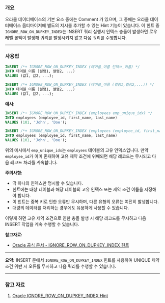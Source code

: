 ### 개요
오라클 데이터베이스의 기본 요소 중에는 Comment 가 있으며, 그 중에는 오라클 데이터베이스 옵티마이저에 별도의 지시를 추가할 수 있는 Hint 기능이 있습니다. 이 힌트 중 `IGNORE_ROW_ON_DUPKEY_INDEX`는 INSERT 쿼리 실행시 인텍스 충돌이 발생하면 로우 레벨 롤백이 발생해 쿼리를 발생시키지 않고 다음 쿼리를 수행합니다.

---

### 사용법

```sql
INSERT /*+ IGNORE_ROW_ON_DUPKEY_INDEX (테이블_이름 인덱스_이름) */
INTO 테이블_이름 (컬럼1, 컬럼2, ...)
VALUES (값1, 값2, ...);
```

```sql
INSERT /*+ IGNORE_ROW_ON_DUPKEY_INDEX (테이블_이름 (컬럼1,컬럼2,...)) */
INTO 테이블_이름 (컬럼1, 컬럼2, ...)
VALUES (값1, 값2, ...);
```

**예시:**

```sql
INSERT /*+ IGNORE_ROW_ON_DUPKEY_INDEX (employees emp_unique_idx) */
INTO employees (employee_id, first_name, last_name)
VALUES (101, 'John', 'Doe');
```


```sql
INSERT /*+ IGNORE_ROW_ON_DUPKEY_INDEX (employees (employee_id, first_name)) */
INTO employees (employee_id, first_name, last_name)
VALUES (101, 'John', 'Doe');
```
위의 예시에서 `emp_unique_idx`는 `employees` 테이블의 고유 인덱스입니다. 만약 `employee_id`가 이미 존재하여 고유 제약 조건에 위배되면 해당 레코드는 무시되고 다음 레코드 처리를 계속합니다.

**주의사항:**
- 딱 하나의 인덱스만 명시할 수 있습니다. 
- 힌트에는 대상 테이블과 해당 테이블의 고유 인덱스 또는 제약 조건 이름을 지정해야 합니다.
- 이 힌트는 중복 키로 인한 오류만 무시하며, 다른 유형의 오류는 여전히 발생합니다.
- 대량의 데이터를 처리하는 경우에도 유용하게 사용할 수 있습니다.

이렇게 하면 고유 제약 조건으로 인한 충돌 발생 시 해당 레코드를 무시하고 다음 INSERT 작업을 계속 수행할 수 있습니다.

**참고자료:**

- [Oracle 공식 문서 - IGNORE_ROW_ON_DUPKEY_INDEX 힌트](https://docs.oracle.com/en/database/oracle/oracle-database/19/sqlrf/Comments.html#GUID-A6D8F462-2A50-4C28-AE60-3011A479D512)

---

**요약:** INSERT 문에서 `IGNORE_ROW_ON_DUPKEY_INDEX` 힌트를 사용하여 UNIQUE 제약 조건 위반 시 오류를 무시하고 다음 쿼리를 수행할 수 있습니다.

---

### 참고 자료

1. [Oracle IGNORE_ROW_ON_DUPKEY_INDEX Hint ](https://docs.oracle.com/en/database/oracle/oracle-database/19/sqlrf/Comments.html#GUID-20390275-91A7-49DC-AAD1-A1FE943A4F75)
